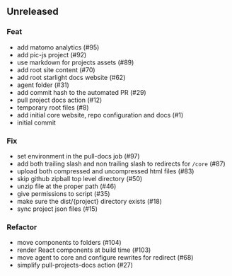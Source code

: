 ## Unreleased

### Feat

- add matomo analytics (#95)
- add pic-js project (#92)
- use markdown for projects assets (#89)
- add root site content (#70)
- add root starlight docs website (#62)
- agent folder (#31)
- add commit hash to the automated PR (#29)
- pull project docs action (#12)
- temporary root files (#8)
- add initial core website, repo configuration and docs (#1)
- initial commit

### Fix

- set environment in the pull-docs job (#97)
- add both trailing slash and non trailing slash to redirects for `/core` (#87)
- upload both compressed and uncompressed html files (#83)
- skip github zipball top level directory (#50)
- unzip file at the proper path (#46)
- give permissions to script (#35)
- make sure the dist/{project} directory exists (#18)
- sync project json files (#15)

### Refactor

- move components to folders (#104)
- render React components at build time (#103)
- move agent to core and configure rewrites for redirect (#68)
- simplify pull-projects-docs action (#27)
